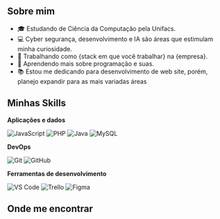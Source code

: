 ## Sobre mim

- 🎓 Estudando de Ciência da Computação pela Unifacs.
- 💻 Cyber segurança, desenvolvimento e IA são áreas que estimulam minha curiosidade.
- 💼 Trabalhando como {stack em que você trabalhar} na {empresa}.
- 🌱 Aprendendo mais sobre programação e suas.
- 📚 Estou me dedicando para desenvolvimento de web site, porém, planejo expandir para as mais variadas áreas

## Minhas Skills

**Aplicações e dados**

![JavaScript](https://img.shields.io/badge/JavaScript-F7DF1E?style=for-the-badge&logo=javascript&logoColor=black)
![PHP](https://img.shields.io/badge/PHP-777BB4?style=for-the-badge&logo=php&logoColor=white)
![Java](https://img.shields.io/badge/Java-ED8B00?style=for-the-badge&logo=openjdk&logoColor=white)
![MySQL](https://img.shields.io/badge/MySQL-4479A1?style=for-the-badge&logo=mysql&logoColor=white)

**DevOps**

![Git](https://img.shields.io/badge/-Git-333333?style=flat&logo=git)
![GitHub](https://img.shields.io/badge/-GitHub-333333?style=flat&logo=github)

**Ferramentas de desenvolvimento**

![VS Code](https://img.shields.io/badge/-VS%20Code-333333?style=flat&logo=visual-studio-code&logoColor=007ACC)
![Trello](https://img.shields.io/badge/-Trello-333333?style=flat&logo=trello&logoColor=007ACC)
![Figma](https://img.shields.io/badge/-Figma-333333?style=flat&logo=figma&logoColor=007ACC)

## Onde me encontrar

